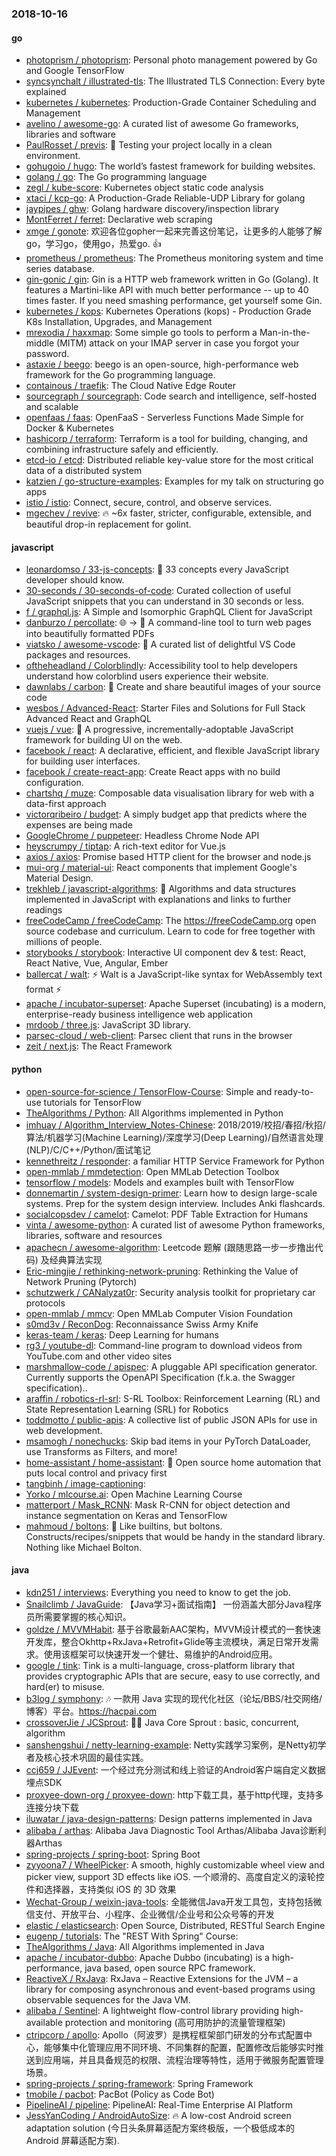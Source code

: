 ### 2018-10-16

#### go
* [photoprism / photoprism](https://github.com/photoprism/photoprism): Personal photo management powered by Go and Google TensorFlow
* [syncsynchalt / illustrated-tls](https://github.com/syncsynchalt/illustrated-tls): The Illustrated TLS Connection: Every byte explained
* [kubernetes / kubernetes](https://github.com/kubernetes/kubernetes): Production-Grade Container Scheduling and Management
* [avelino / awesome-go](https://github.com/avelino/awesome-go): A curated list of awesome Go frameworks, libraries and software
* [PaulRosset / previs](https://github.com/PaulRosset/previs): 🎯 Testing your project locally in a clean environment.
* [gohugoio / hugo](https://github.com/gohugoio/hugo): The world’s fastest framework for building websites.
* [golang / go](https://github.com/golang/go): The Go programming language
* [zegl / kube-score](https://github.com/zegl/kube-score): Kubernetes object static code analysis
* [xtaci / kcp-go](https://github.com/xtaci/kcp-go): A Production-Grade Reliable-UDP Library for golang
* [jaypipes / ghw](https://github.com/jaypipes/ghw): Golang hardware discovery/inspection library
* [MontFerret / ferret](https://github.com/MontFerret/ferret): Declarative web scraping
* [xmge / gonote](https://github.com/xmge/gonote): 欢迎各位gopher一起来完善这份笔记，让更多的人能够了解go，学习go，使用go，热爱go. 👍
* [prometheus / prometheus](https://github.com/prometheus/prometheus): The Prometheus monitoring system and time series database.
* [gin-gonic / gin](https://github.com/gin-gonic/gin): Gin is a HTTP web framework written in Go (Golang). It features a Martini-like API with much better performance -- up to 40 times faster. If you need smashing performance, get yourself some Gin.
* [kubernetes / kops](https://github.com/kubernetes/kops): Kubernetes Operations (kops) - Production Grade K8s Installation, Upgrades, and Management
* [mrexodia / haxxmap](https://github.com/mrexodia/haxxmap): Some simple go tools to perform a Man-in-the-middle (MITM) attack on your IMAP server in case you forgot your password.
* [astaxie / beego](https://github.com/astaxie/beego): beego is an open-source, high-performance web framework for the Go programming language.
* [containous / traefik](https://github.com/containous/traefik): The Cloud Native Edge Router
* [sourcegraph / sourcegraph](https://github.com/sourcegraph/sourcegraph): Code search and intelligence, self-hosted and scalable
* [openfaas / faas](https://github.com/openfaas/faas): OpenFaaS - Serverless Functions Made Simple for Docker & Kubernetes
* [hashicorp / terraform](https://github.com/hashicorp/terraform): Terraform is a tool for building, changing, and combining infrastructure safely and efficiently.
* [etcd-io / etcd](https://github.com/etcd-io/etcd): Distributed reliable key-value store for the most critical data of a distributed system
* [katzien / go-structure-examples](https://github.com/katzien/go-structure-examples): Examples for my talk on structuring go apps
* [istio / istio](https://github.com/istio/istio): Connect, secure, control, and observe services.
* [mgechev / revive](https://github.com/mgechev/revive): 🔥 ~6x faster, stricter, configurable, extensible, and beautiful drop-in replacement for golint.

#### javascript
* [leonardomso / 33-js-concepts](https://github.com/leonardomso/33-js-concepts): 📜 33 concepts every JavaScript developer should know.
* [30-seconds / 30-seconds-of-code](https://github.com/30-seconds/30-seconds-of-code): Curated collection of useful JavaScript snippets that you can understand in 30 seconds or less.
* [f / graphql.js](https://github.com/f/graphql.js): A Simple and Isomorphic GraphQL Client for JavaScript
* [danburzo / percollate](https://github.com/danburzo/percollate): 🌐 → 📖 A command-line tool to turn web pages into beautifully formatted PDFs
* [viatsko / awesome-vscode](https://github.com/viatsko/awesome-vscode): 🎨 A curated list of delightful VS Code packages and resources.
* [oftheheadland / Colorblindly](https://github.com/oftheheadland/Colorblindly): Accessibility tool to help developers understand how colorblind users experience their website.
* [dawnlabs / carbon](https://github.com/dawnlabs/carbon): 🎨 Create and share beautiful images of your source code
* [wesbos / Advanced-React](https://github.com/wesbos/Advanced-React): Starter Files and Solutions for Full Stack Advanced React and GraphQL
* [vuejs / vue](https://github.com/vuejs/vue): 🖖 A progressive, incrementally-adoptable JavaScript framework for building UI on the web.
* [facebook / react](https://github.com/facebook/react): A declarative, efficient, and flexible JavaScript library for building user interfaces.
* [facebook / create-react-app](https://github.com/facebook/create-react-app): Create React apps with no build configuration.
* [chartshq / muze](https://github.com/chartshq/muze): Composable data visualisation library for web with a data-first approach
* [victorqribeiro / budget](https://github.com/victorqribeiro/budget): A simply budget app that predicts where the expenses are being made
* [GoogleChrome / puppeteer](https://github.com/GoogleChrome/puppeteer): Headless Chrome Node API
* [heyscrumpy / tiptap](https://github.com/heyscrumpy/tiptap): A rich-text editor for Vue.js
* [axios / axios](https://github.com/axios/axios): Promise based HTTP client for the browser and node.js
* [mui-org / material-ui](https://github.com/mui-org/material-ui): React components that implement Google's Material Design.
* [trekhleb / javascript-algorithms](https://github.com/trekhleb/javascript-algorithms): 🤖 Algorithms and data structures implemented in JavaScript with explanations and links to further readings
* [freeCodeCamp / freeCodeCamp](https://github.com/freeCodeCamp/freeCodeCamp): The https://freeCodeCamp.org open source codebase and curriculum. Learn to code for free together with millions of people.
* [storybooks / storybook](https://github.com/storybooks/storybook): Interactive UI component dev & test: React, React Native, Vue, Angular, Ember
* [ballercat / walt](https://github.com/ballercat/walt): ⚡️ Walt is a JavaScript-like syntax for WebAssembly text format ⚡️
* [apache / incubator-superset](https://github.com/apache/incubator-superset): Apache Superset (incubating) is a modern, enterprise-ready business intelligence web application
* [mrdoob / three.js](https://github.com/mrdoob/three.js): JavaScript 3D library.
* [parsec-cloud / web-client](https://github.com/parsec-cloud/web-client): Parsec client that runs in the browser
* [zeit / next.js](https://github.com/zeit/next.js): The React Framework

#### python
* [open-source-for-science / TensorFlow-Course](https://github.com/open-source-for-science/TensorFlow-Course): Simple and ready-to-use tutorials for TensorFlow
* [TheAlgorithms / Python](https://github.com/TheAlgorithms/Python): All Algorithms implemented in Python
* [imhuay / Algorithm_Interview_Notes-Chinese](https://github.com/imhuay/Algorithm_Interview_Notes-Chinese): 2018/2019/校招/春招/秋招/算法/机器学习(Machine Learning)/深度学习(Deep Learning)/自然语言处理(NLP)/C/C++/Python/面试笔记
* [kennethreitz / responder](https://github.com/kennethreitz/responder): a familiar HTTP Service Framework for Python
* [open-mmlab / mmdetection](https://github.com/open-mmlab/mmdetection): Open MMLab Detection Toolbox
* [tensorflow / models](https://github.com/tensorflow/models): Models and examples built with TensorFlow
* [donnemartin / system-design-primer](https://github.com/donnemartin/system-design-primer): Learn how to design large-scale systems. Prep for the system design interview. Includes Anki flashcards.
* [socialcopsdev / camelot](https://github.com/socialcopsdev/camelot): Camelot: PDF Table Extraction for Humans
* [vinta / awesome-python](https://github.com/vinta/awesome-python): A curated list of awesome Python frameworks, libraries, software and resources
* [apachecn / awesome-algorithm](https://github.com/apachecn/awesome-algorithm): Leetcode 题解 (跟随思路一步一步撸出代码) 及经典算法实现
* [Eric-mingjie / rethinking-network-pruning](https://github.com/Eric-mingjie/rethinking-network-pruning): Rethinking the Value of Network Pruning (Pytorch)
* [schutzwerk / CANalyzat0r](https://github.com/schutzwerk/CANalyzat0r): Security analysis toolkit for proprietary car protocols
* [open-mmlab / mmcv](https://github.com/open-mmlab/mmcv): Open MMLab Computer Vision Foundation
* [s0md3v / ReconDog](https://github.com/s0md3v/ReconDog): Reconnaissance Swiss Army Knife
* [keras-team / keras](https://github.com/keras-team/keras): Deep Learning for humans
* [rg3 / youtube-dl](https://github.com/rg3/youtube-dl): Command-line program to download videos from YouTube.com and other video sites
* [marshmallow-code / apispec](https://github.com/marshmallow-code/apispec): A pluggable API specification generator. Currently supports the OpenAPI Specification (f.k.a. the Swagger specification)..
* [araffin / robotics-rl-srl](https://github.com/araffin/robotics-rl-srl): S-RL Toolbox: Reinforcement Learning (RL) and State Representation Learning (SRL) for Robotics
* [toddmotto / public-apis](https://github.com/toddmotto/public-apis): A collective list of public JSON APIs for use in web development.
* [msamogh / nonechucks](https://github.com/msamogh/nonechucks): Skip bad items in your PyTorch DataLoader, use Transforms as Filters, and more!
* [home-assistant / home-assistant](https://github.com/home-assistant/home-assistant): 🏡 Open source home automation that puts local control and privacy first
* [tangbinh / image-captioning](https://github.com/tangbinh/image-captioning): 
* [Yorko / mlcourse.ai](https://github.com/Yorko/mlcourse.ai): Open Machine Learning Course
* [matterport / Mask_RCNN](https://github.com/matterport/Mask_RCNN): Mask R-CNN for object detection and instance segmentation on Keras and TensorFlow
* [mahmoud / boltons](https://github.com/mahmoud/boltons): 🔩 Like builtins, but boltons. Constructs/recipes/snippets that would be handy in the standard library. Nothing like Michael Bolton.

#### java
* [kdn251 / interviews](https://github.com/kdn251/interviews): Everything you need to know to get the job.
* [Snailclimb / JavaGuide](https://github.com/Snailclimb/JavaGuide): 【Java学习+面试指南】 一份涵盖大部分Java程序员所需要掌握的核心知识。
* [goldze / MVVMHabit](https://github.com/goldze/MVVMHabit): 基于谷歌最新AAC架构，MVVM设计模式的一套快速开发库，整合Okhttp+RxJava+Retrofit+Glide等主流模块，满足日常开发需求。使用该框架可以快速开发一个健壮、易维护的Android应用。
* [google / tink](https://github.com/google/tink): Tink is a multi-language, cross-platform library that provides cryptographic APIs that are secure, easy to use correctly, and hard(er) to misuse.
* [b3log / symphony](https://github.com/b3log/symphony): 🎶 一款用 Java 实现的现代化社区（论坛/BBS/社交网络/博客）平台。https://hacpai.com
* [crossoverJie / JCSprout](https://github.com/crossoverJie/JCSprout): 👨‍🎓 Java Core Sprout : basic, concurrent, algorithm
* [sanshengshui / netty-learning-example](https://github.com/sanshengshui/netty-learning-example): Netty实践学习案例，是Netty初学者及核心技术巩固的最佳实践。
* [ccj659 / JJEvent](https://github.com/ccj659/JJEvent): 一个经过充分测试和线上验证的Android客户端自定义数据埋点SDK
* [proxyee-down-org / proxyee-down](https://github.com/proxyee-down-org/proxyee-down): http下载工具，基于http代理，支持多连接分块下载
* [iluwatar / java-design-patterns](https://github.com/iluwatar/java-design-patterns): Design patterns implemented in Java
* [alibaba / arthas](https://github.com/alibaba/arthas): Alibaba Java Diagnostic Tool Arthas/Alibaba Java诊断利器Arthas
* [spring-projects / spring-boot](https://github.com/spring-projects/spring-boot): Spring Boot
* [zyyoona7 / WheelPicker](https://github.com/zyyoona7/WheelPicker): A smooth, highly customizable wheel view and picker view, support 3D effects like iOS. 一个顺滑的、高度自定义的滚轮控件和选择器，支持类似 iOS 的 3D 效果
* [Wechat-Group / weixin-java-tools](https://github.com/Wechat-Group/weixin-java-tools): 全能微信Java开发工具包，支持包括微信支付、开放平台、小程序、企业微信/企业号和公众号等的开发
* [elastic / elasticsearch](https://github.com/elastic/elasticsearch): Open Source, Distributed, RESTful Search Engine
* [eugenp / tutorials](https://github.com/eugenp/tutorials): The "REST With Spring" Course:
* [TheAlgorithms / Java](https://github.com/TheAlgorithms/Java): All Algorithms implemented in Java
* [apache / incubator-dubbo](https://github.com/apache/incubator-dubbo): Apache Dubbo (incubating) is a high-performance, java based, open source RPC framework.
* [ReactiveX / RxJava](https://github.com/ReactiveX/RxJava): RxJava – Reactive Extensions for the JVM – a library for composing asynchronous and event-based programs using observable sequences for the Java VM.
* [alibaba / Sentinel](https://github.com/alibaba/Sentinel): A lightweight flow-control library providing high-available protection and monitoring (高可用防护的流量管理框架)
* [ctripcorp / apollo](https://github.com/ctripcorp/apollo): Apollo（阿波罗）是携程框架部门研发的分布式配置中心，能够集中化管理应用不同环境、不同集群的配置，配置修改后能够实时推送到应用端，并且具备规范的权限、流程治理等特性，适用于微服务配置管理场景。
* [spring-projects / spring-framework](https://github.com/spring-projects/spring-framework): Spring Framework
* [tmobile / pacbot](https://github.com/tmobile/pacbot): PacBot (Policy as Code Bot)
* [PipelineAI / pipeline](https://github.com/PipelineAI/pipeline): PipelineAI: Real-Time Enterprise AI Platform
* [JessYanCoding / AndroidAutoSize](https://github.com/JessYanCoding/AndroidAutoSize): 🔥 A low-cost Android screen adaptation solution (今日头条屏幕适配方案终极版，一个极低成本的 Android 屏幕适配方案).
